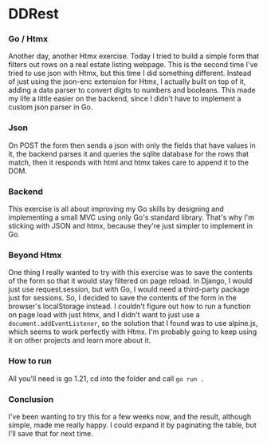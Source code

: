 # DDRest
### Go / Htmx
Another day, another Htmx exercise. Today I tried to build a simple form that filters out rows on a real estate listing webpage. This is the second time I've tried to use json with Htmx, but this time I did something different. Instead of just using the json-enc extension for Htmx, I actually built on top of it, adding a data parser to convert digits to numbers and booleans. This made my life a little easier on the backend, since I didn't have to implement a custom json parser in Go.

### Json
On POST the form then sends a json with only the fields that have values in it, the backend parses it and queries the sqlite database for the rows that match, then it responds with html and htmx takes care to append it to the DOM.

### Backend
This exercise is all about improving my Go skills by designing and implementing a small MVC using only Go's standard library. That's why I'm sticking with JSON and htmx, because they're just simpler to implement in Go.

### Beyond Htmx
One thing I really wanted to try with this exercise was to save the contents of the form so that it would stay filtered on page reload. In Django, I would just use request.session, but with Go, I would need a third-party package just for sessions. So, I decided to save the contents of the form in the browser's localStorage instead.
I couldn't figure out how to run a function on page load with just htmx, and I didn't want to just use a `document.addEventListener`, so the solution that I found was to use alpine.js, which seems to work perfectly with Htmx. I'm probably going to keep using it on other projects and learn more about it.

### How to run

All you'll need is go 1.21, cd into the folder and call `go run .`

### Conclusion

I've been wanting to try this for a few weeks now, and the result, although simple, made me really happy. I could expand it by paginating the table, but I'll save that for next time.
